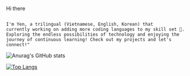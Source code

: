 Hi there
```

I'm Yen, a trilingual (Vietnamese, English, Korean) that 
currently working on adding more coding languages to my skill set 🙌.
Exploring the endless possibilities of technology and enjoying the journey of continuous learning! Check out my projects and let's connect!"
```
![Anurag's GitHub stats](https://github-readme-stats.vercel.app/api?username=yyenph&show_icons=true&theme=cobalt)

[![Top Langs](https://github-readme-stats.vercel.app/api/top-langs/?username=yyenph&exclude_repo=github-readme-stats,yyenph.github.io)](https://github.com/yyenph/github-readme-stats)
